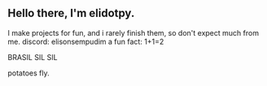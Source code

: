 ## Hello there, I'm elidotpy.

I make projects for fun, and i rarely finish them, so don't expect much from me.
discord: elisonsempudim
a fun fact: 1+1=2

BRASIL SIL SIL

potatoes fly.
<!--
**elidotpy/elidotpy** is a ✨ _special_ ✨ repository because its `README.md` (this file) appears on your GitHub profile.

Here are some ideas to get you started:

- 🔭 I’m currently working on ...
- 🌱 I’m currently learning ...
- 👯 I’m looking to collaborate on ...
- 🤔 I’m looking for help with ...
- 💬 Ask me about ...
- 📫 How to reach me: ...
- 😄 Pronouns: ...
- ⚡ Fun fact: ...
-->
